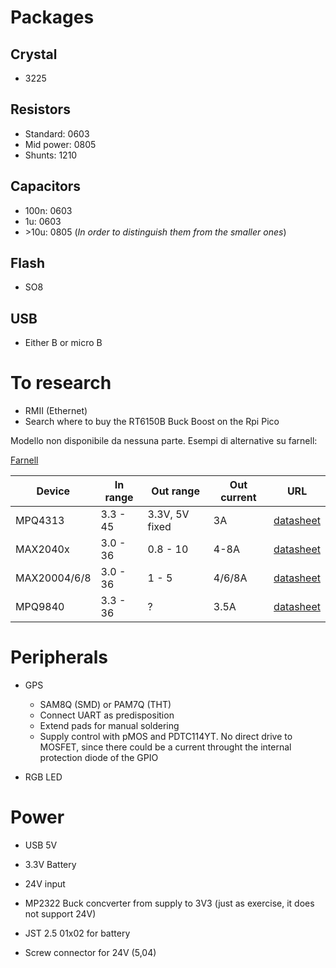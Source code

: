 # Packages

## Crystal

- 3225

## Resistors

- Standard: 0603
- Mid power: 0805
- Shunts: 1210

## Capacitors

- 100n: 0603
- 1u: 0603
- \>10u: 0805 (_In order to distinguish them from the smaller ones_)

## Flash

- SO8

## USB

- Either B or micro B

# To research

- RMII (Ethernet)
- Search where to buy the RT6150B Buck Boost on the Rpi Pico

Modello non disponibile da nessuna parte. Esempi di alternative su farnell:

[Farnell](https://it.farnell.com/w/c/semiconduttori-circuiti-integrati/circuiti-integrati-di-gestione-di-potenza-pmic/regolatori-di-tensione/regolatori-switching-fissi-dc-dc?tensione-di-ingresso-min=3v|3.3v&tensione-di-ingresso-max=36v|45v&tensione-di-uscita-nom-=3.3v&range=inc-in-stock)

| Device | In range | Out range | Out current | URL |
|---|---|---|---|---|
| MPQ4313 | 3.3 - 45 | 3.3V, 5V fixed | 3A | [datasheet](https://www.farnell.com/datasheets/3183543.pdf) | 
| MAX2040x | 3.0 - 36 | 0.8 - 10 | 4-8A | [datasheet](https://www.farnell.com/datasheets/3497518.pdf) | 
| MAX20004/6/8 | 3.0 - 36 | 1 - 5 | 4/6/8A | [datasheet](https://www.farnell.com/datasheets/3108373.pdf) | 
| MPQ9840 | 3.3 - 36 | ? | 3.5A | [datasheet](https://www.farnell.com/datasheets/3380075.pdf) | 

# Peripherals

- GPS
  -  SAM8Q (SMD) or PAM7Q (THT)
  -  Connect UART as predisposition
  -  Extend pads for manual soldering
  -  Supply control with pMOS and PDTC114YT. No direct drive to MOSFET, since there could be a current throught the internal protection diode of the GPIO

- RGB LED

# Power

- USB 5V
- 3.3V Battery
- 24V input

- MP2322 Buck concverter from supply to 3V3 (just as exercise, it does not support 24V)
- JST 2.5 01x02 for battery
- Screw connector for 24V (5,04)